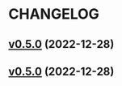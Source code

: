 # CHANGELOG

## [v0.5.0](https://github.com/rdeville/test/compare/0.4.0...0.5.0) (2022-12-28)

## [v0.5.0](https://github.com/rdeville/test/compare/0.4.0...0.5.0) (2022-12-28)
